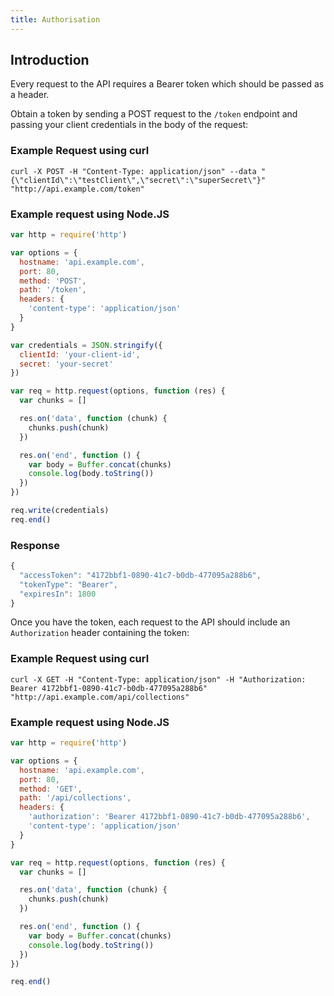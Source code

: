 ```yaml
---
title: Authorisation
---
```


## Introduction

Every request to the API requires a Bearer token which should be passed as a header.

Obtain a token by sending a POST request to the `/token` endpoint and passing your client credentials in the body of the request:

### Example Request using curl

```
curl -X POST -H "Content-Type: application/json" --data "{\"clientId\":\"testClient\",\"secret\":\"superSecret\"}" "http://api.example.com/token"
```

### Example request using Node.JS

```js
var http = require('http')

var options = {
  hostname: 'api.example.com',
  port: 80,
  method: 'POST',
  path: '/token',
  headers: {
    'content-type': 'application/json'
  }
}

var credentials = JSON.stringify({
  clientId: 'your-client-id',
  secret: 'your-secret'
})

var req = http.request(options, function (res) {
  var chunks = []

  res.on('data', function (chunk) {
    chunks.push(chunk)
  })

  res.on('end', function () {
    var body = Buffer.concat(chunks)
    console.log(body.toString())
  })
})

req.write(credentials)
req.end()
```

### Response

```js
{
  "accessToken": "4172bbf1-0890-41c7-b0db-477095a288b6",
  "tokenType": "Bearer",
  "expiresIn": 1800
}
```

Once you have the token, each request to the API should include an `Authorization` header containing the token:

### Example Request using curl

```
curl -X GET -H "Content-Type: application/json" -H "Authorization: Bearer 4172bbf1-0890-41c7-b0db-477095a288b6" "http://api.example.com/api/collections"
```

### Example request using Node.JS

```js
var http = require('http')

var options = {
  hostname: 'api.example.com',
  port: 80,
  method: 'GET',
  path: '/api/collections',
  headers: {
    'authorization': 'Bearer 4172bbf1-0890-41c7-b0db-477095a288b6',
    'content-type': 'application/json'
  }
}

var req = http.request(options, function (res) {
  var chunks = []

  res.on('data', function (chunk) {
    chunks.push(chunk)
  })

  res.on('end', function () {
    var body = Buffer.concat(chunks)
    console.log(body.toString())
  })
})

req.end()
```
